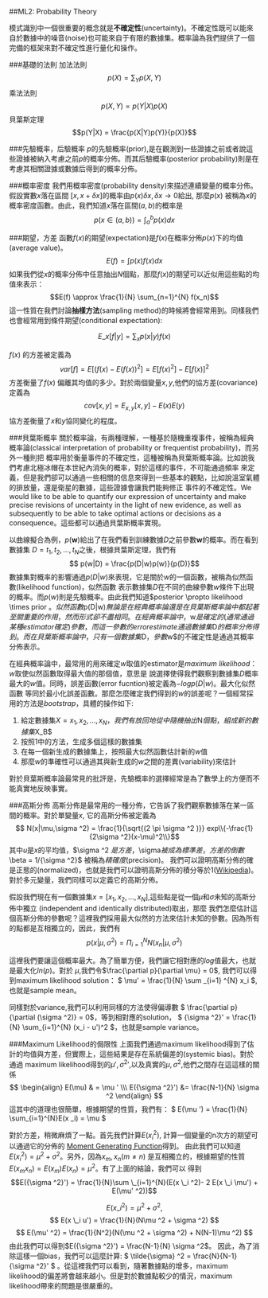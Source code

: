 ##ML2: Probability Theory

模式識別中一個很重要的概念就是**不確定性**(uncertainty)。不確定性既可以能來自於數據中的噪音(noise)也可能來自于有限的數據集。概率論為我們提供了一個完備的框架來對不確定性進行量化和操作。

###基礎的法則
加法法則
$$p(X) = \sum_{Y}p(X,Y)$$
乘法法則
$$p(X,Y) = p(Y|X)p(X)$$
貝葉斯定理
$$p(Y|X) = \frac{p(X|Y)p(Y)}{p(X)}$$

<!-- more -->

###先驗概率，后驗概率
$p$的先驗概率(prior),是在觀測到一些證據之前或者說這些證據被納入考慮之前$p$的概率分佈。而其后驗概率(posterior probability)則是在考慮其相關證據或數據后得到的概率分佈。

###概率密度
我們用概率密度(probability density)來描述連續變量的概率分佈。假設實數$x$落在區間
$[x,x+\delta x]$的概率由$p(x)\delta x, \delta x \rightarrow 0$給出,
那麼$p(x)$ 被稱為$x$的概率密度函數。由此，我們知道$x$落在區間$(a,b)$的概率是
$$ p(x \in (a,b)) = \int_{a}^{b} p(x)dx$$

###期望，方差
函數$f(x)$的期望(expectation)是$f(x)$在概率分佈$p(x)$下的均值(average value)。
$$ E(f) = \int p(x)f(x)dx $$
如果我們從$x$的概率分佈中任意抽出$N$個點，那麼$f(x)$的期望可以近似用這些點的均值來表示：
$$E(f) \approx \frac{1}{N} \sum_{n=1}^{N} f(x_n)$$
這一性質在我們討論**抽樣方法**(sampling method)的時候將會經常用到。同樣我們也會經常用到條件期望(conditional expectation):

$$ E\_x[f|y] = \sum_{x}p(x|y) f(x)$$ 

$f(x)$ 的方差被定義為
$$ var[f] = E[(f(x)-E(f(x))^2] 
= E[f(x)^2] - E[f(x)]^2 $$
方差衡量了$f(x)$ 偏離其均值的多少。對於兩個變量$x,y$,他們的協方差(covariance)定義為
$$ cov[x,y] = E_{x,y} [x,y] - E(x)E(y)$$
協方差衡量了$x$和$y$協同變化的程度。

###貝葉斯概率
關於概率論，有兩種理解，一種基於隨機重複事件，被稱為經典概率論(classical interpretation of probability or frequentist probability)，而另外一種則把
概率用於衡量事件的不確定性，這種被稱為貝葉斯概率論。比如說我們考慮北極冰帽在本世紀內消失的概率，對於這樣的事件，不可能通過頻率
來定義，但是我們卻可以通過一些相關的信息來得到一些基本的觀點，比如說溫室氣體的排放量，還是衛星的數據，這些證據會讓我們能夠修正
事件的不確定性。We would like to be able to quantify our expression of uncertainty and make precise revisions 
of uncertainty in the light of new evidence, as well as subsequently to be able to take optimal actions or decisions
as a consequence。這些都可以通過貝葉斯概率實現。

以曲線擬合為例，$p(\mathbf{w})$給出了在我們看到訓練數據$D$之前參數$\mathbf{w}$的概率。而在看到數據集
$D={t_1,t_2,...,t_N}$之後，根據貝葉斯定理，我們有
$$ p(w|D) = \frac{p(D|w)p(w)}{p(D)}$$
數據集對概率的影響通過$p(D|w)$來表現，它是關於$w$的一個函數，被稱為似然函數(likelihood function)，似然函數
表示數據集$D$在不同的曲線參數$w$條件下出現的概率。而$p(w)$則是先驗概率。由此我們知道$posterior \propto
likelihood \times prior $。似然函數$p(D|w)$無論是在經典概率論還是在貝葉斯概率論中都起著至關重要的作用，然而形式卻
不盡相同。在經典概率論中，$w$是確定的(通常通過某種estimator確定)參數，而這一參數的error estimate通過數據集$D$的概率
分佈得到。而在貝葉斯概率論中，只有一個數據集$D$，參數$w$的不確定性是通過其概率分佈表示。

在經典概率論中，最常用的用來確定$w$取值的estimator是*maximum likelihood*：$w$取使似然函數取得最大值的那個值，意思是
說選擇使得我們觀察到數據集$D$概率最大的$w$值。同時，誤差函數(error fucntion)被定義為$-log p(D|w)$。最大化似然函數
等同於最小化誤差函數。那麼怎麼確定我們得到的$w$的誤差呢？一個經常採用的方法是*bootstrap*，具體的操作如下:

1. 給定數據集$X = {x_1,x_2,...,x_N}，我們有放回地從中隨機抽出$N$個點，組成新的數據集$X_B$
2. 按照1中的方法，生成多個這樣的數據集
3. 在每一個新生成的數據集上，按照最大似然函數估計新的$w$值
4. 那麼$w$的準確性可以通過其與新生成的$w$之間的差異(variability)來估計

對於貝葉斯概率論最常見的批評是，先驗概率的選擇經常是為了數學上的方便而不能真實地反映事實。

###高斯分佈
高斯分佈是最常用的一種分佈，它告訴了我們觀察數據落在某一區間的概率。對於單變量$x$, 它的高斯分佈被定義為
$$ N(x|\mu,\sigma ^2) = \frac{1}{\sqrt{(2 \pi \sigma ^2 )}} exp\\{-\frac{1}{2\sigma ^2}(x-\mu)^2\\}$$
其中$u$是$x$的平均值，$\sigma ^2 $是方差，$\sigma$被成為標準差，方差的倒數$\beta = 1/{\sigma ^2}$
被稱為*精確度*(precision)。
我們可以證明高斯分佈的確是正態的(normalized)，也就是我們可以證明高斯分佈的積分等於1([Wikipedia](http://en.wikipedia.org/wiki/Gaussian_integral))。
對於多元變量，我們同樣可以定義它的高斯分佈。

假設我們現在有一個數據集$x = [x_1,x_2,...,x_N]$,這些點是從一個$\mu$和$\sigma$未知的高斯分佈中獨立
(independent and identically distributed)取出，那麼
我們怎麼估計這個高斯分佈的參數呢？這裡我們採用最大似然的方法來估計未知的參數。因為所有的點都是互相獨立的，因此，我們有
$$p(x|\mu,\sigma ^2) = \Pi_{i=1}^{N} N(x_n|\mu,\sigma ^2)$$

這裡我們要讓這個概率最大。為了簡單方便，我們讓它相對應的$log$值最大，也就是最大化$ln(p)$。對於
$\mu$,我們令$\frac{\partial p}{\partial \mu} = 0$, 我們可以得到maximum likelihood solution：
$ \mu'  = \frac{1}{N} \sum _{i=1} ^{N} x_i $,
也就是sample mean。

同樣對於variance,我們可以利用同樣的方法使得偏導數 
$ \frac{\partial p}{\partial (\sigma ^2)} = 0$，等到相對應的solution，
$ {\sigma ^2}' = \frac{1}{N} \sum_{i=1}^{N} (x_i - u')^2 $，也就是sample variance。

###Maximum Likelihood的侷限性
上面我們通過maximum likelihood得到了估計的均值與方差，但實際上，這些結果是存在系統偏差的(systemic bias)。對於通過
maximum likelihood得到的$\mu',{\sigma^2}'$,以及真實的$\mu, \sigma^2$,他們之間存在這這樣的關係
$$
\begin{align}
E(\mu) & = \mu ' \\\
E({\sigma ^2}') &= \frac{N-1}{N} \sigma ^2
\end{align}
$$
這其中的道理也很簡單，根據期望的性質，我們有：
$
E(\mu ') = \frac{1}{N} \sum_{i=1}^{N}E(x \_i) = \mu
$

對於方差，稍微麻煩了一點。首先我們計算$E(x_i ^2)$, 計算一個變量的n次方的期望可以通過它的分佈的
[Moment Generating Function](http://en.wikipedia.org/wiki/Moment-generating_function)得到。
由此我們可以知道$E(x_i ^2) = \mu ^2 + \sigma ^2$。另外，因為$x_m, x_n(m \not= n)$
是互相獨立的，根據期望的性質$E(x_m x_n) = E(x_m)E(x_n) = \mu ^2$。有了上面的結論，我們可以
得到
$$E({\sigma ^2}') = \frac{1}{N}\sum \_{i=1}^{N}(E(x \_i ^2)-  2 E(x \_i \mu') + E(\mu' ^2))$$            

$$E(x \_i ^2) = \mu ^2 + \sigma ^2,$$
$$            E(x \_i u') = \frac{1}{N}(N\mu ^2 + \sigma ^2) $$
$$ E(\mu' ^2) = \frac{1}{N^2}(N(\mu ^2 + \sigma ^2)  + N(N-1)\mu ^2) $$
由此我們可以得到$E({\sigma ^2}') = \frac{N-1}{N} \sigma ^2$。
因此，為了消除這樣一個bias，我們可以這麼計算:
$
\tilde{\sigma} ^2 =  \frac{N}{N-1} {\sigma ^2}' 
$
。從這裡我們可以看到，隨著數據點的增多，maximum likelihood的偏差將會越來越小。但是對於數據點較少的情況，maximum likelihood帶來的問題是很嚴重的。


  
<script type="text/x-mathjax-config">
MathJax.Hub.Config({tex2jax: {inlineMath: [['$','$'], ['\\(','\\)']]}});
</script>
<script type="text/x-mathjax-config">
  MathJax.Hub.Config({ TeX: { extensions: ["autobold.js"] }});
</script>
<script type="text/javascript"
    src="http://cdn.mathjax.org/mathjax/latest/MathJax.js?config=TeX-AMS_HTML">
</script>
<script type="text/javascript"
src="http://cdn.mathjax.org/mathjax/latest/MathJax.js?config=TeX-AMS-MML_HTMLorMML">
</script>






























